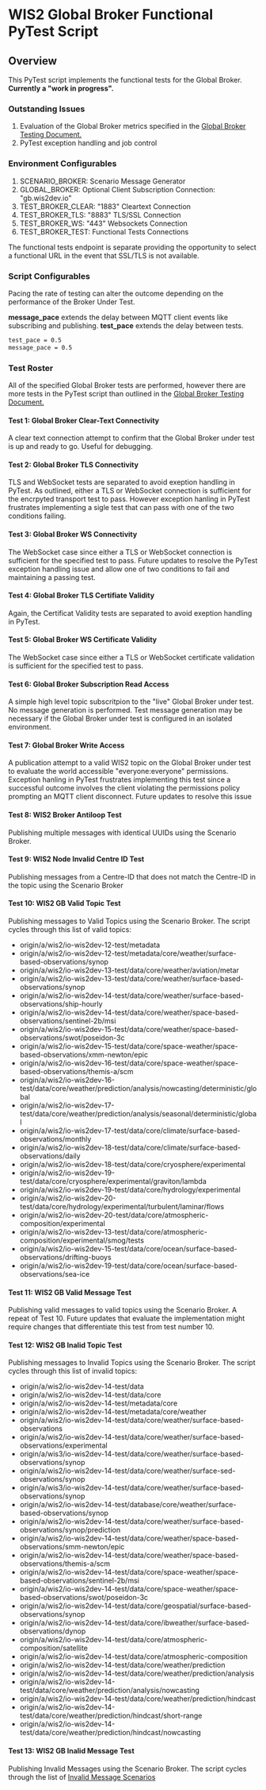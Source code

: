 # WIS2 Global Broker Functional PyTest Script

## Overview

This PyTest script implements the functional tests for the Global Broker.  **Currently a "work in progress".**

### Outstanding Issues

1. Evaluation of the Global Broker metrics specified in the [Global Broker Testing Document.](https://github.com/wmo-im/wis2-global-services-testing/blob/main/global-services-testing/sections/testing/global-broker.adoc) 
2. PyTest exception handling and job control

### Environment Configurables

1. SCENARIO_BROKER: Scenario Message Generator
2. GLOBAL_BROKER: Optional Client Subscription Connection: "gb.wis2dev.io"
3. TEST_BROKER_CLEAR: "1883" Cleartext Connection
4. TEST_BROKER_TLS: "8883" TLS/SSL Connection
5. TEST_BROKER_WS: "443" Websockets Connection
6. TEST_BROKER_TEST: Functional Tests Connections

The functional tests endpoint is separate providing the opportunity to select a functional URL in the event that SSL/TLS is not available.

### Script Configurables

Pacing the rate of testing can alter the outcome depending on the performance of the Broker Under Test.

**message_pace** extends the delay between MQTT client events like subscribing and publishing.
**test_pace** extends the delay between tests.

```bash
test_pace = 0.5
message_pace = 0.5
```
### Test Roster

All of the specified Global Broker tests are performed, however there are more tests in the PyTest script than outlined in the [Global Broker Testing Document.](https://github.com/wmo-im/wis2-global-services-testing/blob/main/global-services-testing/sections/testing/global-broker.adoc) 

#### Test 1: Global Broker Clear-Text Connectivity

A clear text connection attempt to confirm that the Global Broker under test is up and ready to go.  Useful for debugging.

#### Test 2: Global Broker TLS Connectivity

TLS and WebSocket tests are separated to avoid exeption handling in PyTest.  As outlined, either a TLS or WebSocket connection is sufficient for the encrpyted transport test to pass.  However exception hanling in PyTest frustrates implementing a sigle test that can pass with one of the two conditions failing.

#### Test 3: Global Broker WS Connectivity

The WebSocket case since either a TLS or WebSocket connection is sufficient for the specified test to pass.  Future updates to resolve the PyTest exception handling issue and allow one of two conditions to fail and maintaining a passing test.

#### Test 4: Global Broker TLS Certifiate Validity

Again, the Certificat Validity tests are separated to avoid exeption handling in PyTest.

#### Test 5: Global Broker WS Certificate Validity

The WebSocket case since either a TLS or WebSocket certificate validation is sufficient for the specified test to pass.

#### Test 6: Global Broker Subscription Read Access

A simple high level topic subscritpion to the "live" Global Broker under test.  No message generation is performed.  Test message generation may be necessary if the Global Broker under test is configured in an isolated environment.

#### Test 7: Global Broker Write Access

A publication attempt to a valid WIS2 topic on the Global Broker under test to evaluate the world accessible "everyone:everyone" permissions.  Exception hanling in PyTest frustrates implementing this test since a successful outcome involves the client violating the permissions policy prompting an MQTT client disconnect.  Future updates to resolve this issue

#### Test 8: WIS2 Broker Antiloop Test

Publishing multiple messages with identical UUIDs using the Scenario Broker.

#### Test 9: WIS2 Node Invalid Centre ID Test

Publishing messages from a Centre-ID that does not match the Centre-ID in the topic using the Scenario Broker

#### Test 10: WIS2 GB Valid Topic Test

Publishing messages to Valid Topics using the Scenario Broker.  The script cycles through this list of valid topics:

- origin/a/wis2/io-wis2dev-12-test/metadata
- origin/a/wis2/io-wis2dev-12-test/metadata/core/weather/surface-based-observations/synop
- origin/a/wis2/io-wis2dev-13-test/data/core/weather/aviation/metar
- origin/a/wis2/io-wis2dev-13-test/data/core/weather/surface-based-observations/synop
- origin/a/wis2/io-wis2dev-14-test/data/core/weather/surface-based-observations/ship-hourly
- origin/a/wis2/io-wis2dev-14-test/data/core/weather/space-based-observations/sentinel-2b/msi
- origin/a/wis2/io-wis2dev-15-test/data/core/weather/space-based-observations/swot/poseidon-3c
- origin/a/wis2/io-wis2dev-15-test/data/core/space-weather/space-based-observations/xmm-newton/epic
- origin/a/wis2/io-wis2dev-16-test/data/core/space-weather/space-based-observations/themis-a/scm
- origin/a/wis2/io-wis2dev-16-test/data/core/weather/prediction/analysis/nowcasting/deterministic/global
- origin/a/wis2/io-wis2dev-17-test/data/core/weather/prediction/analysis/seasonal/deterministic/global
- origin/a/wis2/io-wis2dev-17-test/data/core/climate/surface-based-observations/monthly
- origin/a/wis2/io-wis2dev-18-test/data/core/climate/surface-based-observations/daily
- origin/a/wis2/io-wis2dev-18-test/data/core/cryosphere/experimental
- origin/a/wis2/io-wis2dev-19-test/data/core/cryosphere/experimental/graviton/lambda
- origin/a/wis2/io-wis2dev-19-test/data/core/hydrology/experimental
- origin/a/wis2/io-wis2dev-20-test/data/core/hydrology/experimental/turbulent/laminar/flows
- origin/a/wis2/io-wis2dev-20-test/data/core/atmospheric-composition/experimental
- origin/a/wis2/io-wis2dev-13-test/data/core/atmospheric-composition/experimental/smog/tests
- origin/a/wis2/io-wis2dev-15-test/data/core/ocean/surface-based-observations/drifting-buoys
- origin/a/wis2/io-wis2dev-19-test/data/core/ocean/surface-based-observations/sea-ice

#### Test 11: WIS2 GB Valid Message Test

Publishing valid messages to valid topics using the Scenario Broker.  A repeat of Test 10.  Future updates that evaluate the implementation might require changes that differentiate this test from test number 10.

#### Test 12: WIS2 GB Inalid Topic Test

Publishing messages to Invalid Topics using the Scenario Broker.  The script cycles through this list of invalid topics:

- origin/a/wis2/io-wis2dev-14-test/data
- origin/a/wis2/io-wis2dev-14-test/data/core
- origin/a/wis2/io-wis2dev-14-test/metadata/core
- origin/a/wis2/io-wis2dev-14-test/metadata/core/weather
- origin/a/wis2/io-wis2dev-14-test/data/core/weather/surface-based-observations
- origin/a/wis2/io-wis2dev-14-test/data/core/weather/surface-based-observations/experimental
- origin/a/wis3/io-wis2dev-14-test/data/core/weather/surface-based-observations/synop
- origin/a/wis2/io-wis2dev-14-test/data/core/weather/surface-sed-observations/synop
- origin/a/wis3/io-wis2dev-14-test/data/core/weather/surface-based-observations/synop
- origin/a/wis2/io-wis2dev-14-test/database/core/weather/surface-based-observations/synop
- origin/a/wis2/io-wis2dev-14-test/data/core/weather/surface-based-observations/synop/prediction
- origin/a/wis2/io-wis2dev-14-test/data/core/weather/space-based-observations/smm-newton/epic
- origin/a/wis2/io-wis2dev-14-test/data/core/weather/space-based-observations/themis-a/scm
- origin/a/wis2/io-wis2dev-14-test/data/core/space-weather/space-based-observations/sentinel-2b/msi
- origin/a/wis2/io-wis2dev-14-test/data/core/space-weather/space-based-observations/swot/poseidon-3c
- origin/a/wis2/io-wis2dev-14-test/data/core/geospatial/surface-based-observations/synop
- origin/a/wis2/io-wis2dev-14-test/data/core/ibweather/surface-based-observations/dynop
- origin/a/wis2/io-wis2dev-14-test/data/core/atmospheric-composition/satellite
- origin/a/wis2/io-wis2dev-14-test/data/core/atmospheric-composition
- origin/a/wis2/io-wis2dev-14-test/data/core/weather/prediction
- origin/a/wis2/io-wis2dev-14-test/data/core/weather/prediction/analysis
- origin/a/wis2/io-wis2dev-14-test/data/core/weather/prediction/analysis/nowcasting
- origin/a/wis2/io-wis2dev-14-test/data/core/weather/prediction/hindcast
- origin/a/wis2/io-wis2dev-14-test/data/core/weather/prediction/hindcast/short-range
- origin/a/wis2/io-wis2dev-14-test/data/core/weather/prediction/hindcast/nowcasting

#### Test 13: WIS2 GB Inalid Message Test

Publishing Invalid Messages using the Scenario Broker.  The script cycles through the list of [Invalid Message Scenarios](https://github.com/wmo-im/wis2-global-services-testing/tree/main/tools/Documentation/scenario)
